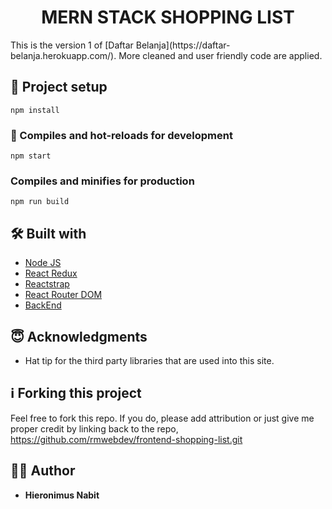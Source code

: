 <h1 align="center">
  MERN STACK SHOPPING LIST
</h1>
This is the version 1 of [Daftar Belanja](https://daftar-belanja.herokuapp.com/). More cleaned and user friendly code are applied.

## 📐 Project setup
```
npm install
```

### 🚀 Compiles and hot-reloads for development
```
npm start
```

### Compiles and minifies for production
```
npm run build
```



## 🛠 Built with
* [Node JS](https://reactjs.org/)
* [React Redux](https://react-redux.js.org/)
* [Reactstrap](https://reactstrap.github.io/)
* [React Router DOM](https://reactrouter.com/web/guides/quick-start)
* [BackEnd](https://servershopping.herokuapp.com/)

## 😇 Acknowledgments
* Hat tip for the third party libraries that are used into this site.

## ℹ️ Forking this project
Feel free to fork this repo. If you do, please add attribution or just give me proper credit by linking back to the repo,
https://github.com/rmwebdev/frontend-shopping-list.git

## 👨‍💻 Author
* **Hieronimus Nabit**
